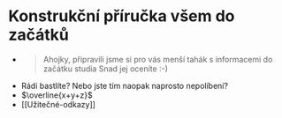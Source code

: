 # Konstrukční příručka všem do začátků
- > Ahojky, připravili jsme si pro vás menší tahák s informacemi do začátku studia Snad jej oceníte :-)
- Rádi bastlíte? Nebo jste tím naopak naprosto nepolíbení?
- $\overline{x+y+z}$
- [[Užitečné-odkazy]]
